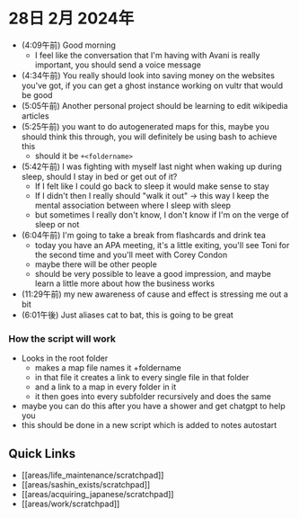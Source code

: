 # 28日 2月 2024年
- (4:09午前) Good morning
  - I feel like the conversation that I'm having with Avani is really important, you should send a voice message
- (4:34午前) You really should look into saving money on the websites you've got, if you can get a ghost instance working on vultr that would be good
- (5:05午前) Another personal project should be learning to edit wikipedia articles
- (5:25午前) you want to do autogenerated maps for this, maybe you should think this through, you will definitely be using bash to achieve this
  - should it be `+<foldername>`
- (5:42午前) I was fighting with myself last night when waking up during sleep, should I stay in bed or get out of it?
  - If I felt like I could go back to sleep it would make sense to stay
  - If I didn't then I really should "walk it out" -> this way I keep the mental association between where I sleep with sleep
  - but sometimes I really don't know, I don't know if I'm on the verge of sleep or not
- (6:04午前) I'm going to take a break from flashcards and drink tea
  - today you have an APA meeting, it's a little exiting, you'll see Toni for the second time and you'll meet with Corey Condon
  - maybe there will be other people
  - should be very possible to leave a good impression, and maybe learn a little more about how the business works
- (11:29午前) my new awareness of cause and effect is stressing me out a bit
- (6:01午後) Just aliases cat to bat, this is going to be great
 

### How the script will work
- Looks in the root folder
  - makes a map file names it +foldername
  - in that file it creates a link to every single file in that folder
  - and a link to a map in every folder in it
  - it then goes into every subfolder recursively and does the same
- maybe you can do this after you have a shower and get chatgpt to help you
- this should be done in a new script which is added to notes autostart
  



 



## Quick Links
- [[areas/life_maintenance/scratchpad]]
- [[areas/sashin_exists/scratchpad]]
- [[areas/acquiring_japanese/scratchpad]]
- [[areas/work/scratchpad]]
